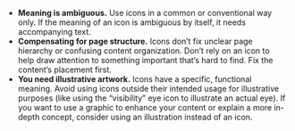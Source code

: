 - **Meaning is ambiguous.** Use icons in a common or conventional way only. If the meaning of an icon is ambiguous by itself, it needs accompanying text.
- **Compensating for page structure.** Icons don’t fix unclear page hierarchy or confusing content organization. Don’t rely on an icon to help draw attention to something important that’s hard to find. Fix the content’s placement first.
- **You need illustrative artwork.** Icons have a specific, functional meaning. Avoid using icons outside their intended usage for illustrative purposes (like using the “visibility” eye icon to illustrate an actual eye). If you want to use a graphic to enhance your content or explain a more in-depth concept, consider using an illustration instead of an icon.